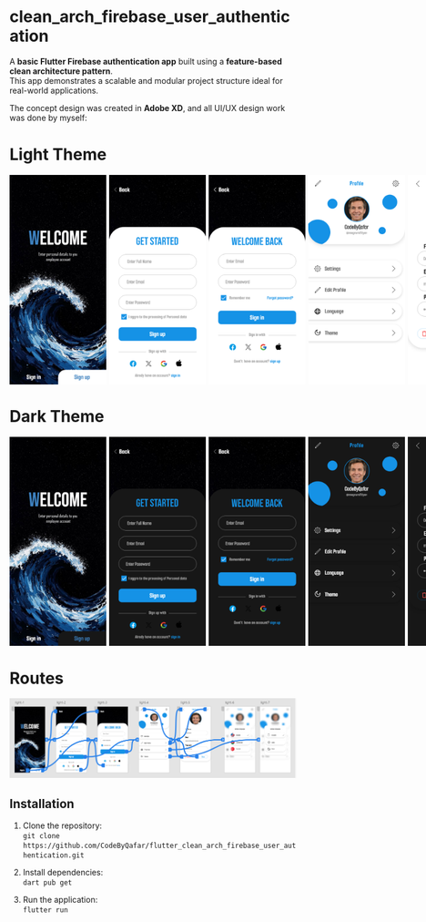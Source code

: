 # clean_arch_firebase_user_authentication

A **basic Flutter Firebase authentication app** built using a **feature-based clean architecture pattern**.  
This app demonstrates a scalable and modular project structure ideal for real-world applications.

The concept design was created in **Adobe XD**, and all UI/UX design work was done by myself:

# Light Theme
<div style="display: flex;">
  <img src="screenshots/light-1.png" width="170" style="margin-right: 5px;">
  <img src="screenshots/light-2.png" width="170" style="margin-right: 5px;">
  <img src="screenshots/light-3.png" width="170" style="margin-right: 5px;">
  <img src="screenshots/light-4.png" width="170" style="margin-right: 5px;">
  <img src="screenshots/light-5.png" width="170" style="margin-right: 5px;">
  <img src="screenshots/light-6.png" width="170" style="margin-right: 5px;">
  <img src="screenshots/light-7.png" width="170">
</div>

# Dark Theme
<div style="display: flex; margin-top: 10px;">
  <img src="screenshots/dark-1.png" width="170" style="margin-right: 5px;">
  <img src="screenshots/dark-2.png" width="170" style="margin-right: 5px;">
  <img src="screenshots/dark-3.png" width="170" style="margin-right: 5px;">
  <img src="screenshots/dark-4.png" width="170" style="margin-right: 5px;">
  <img src="screenshots/dark-5.png" width="170" style="margin-right: 5px;">
  <img src="screenshots/dark-6.png" width="170" style="margin-right: 5px;">
  <img src="screenshots/dark-7.png" width="170">
</div>


# Routes 
   <div>
     <img src="screenshots/xd_prewiew_routes.png" style="margin-right: 5px;">
  </div>


## Installation

1. Clone the repository:  
   `git clone https://github.com/CodeByQafar/flutter_clean_arch_firebase_user_authentication.git`

2. Install dependencies:  
   `dart pub get`

3. Run the application:  
   `flutter run`

